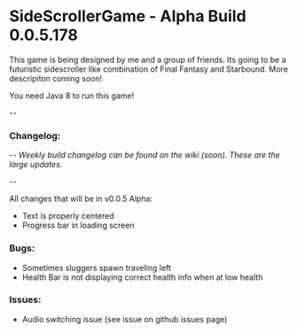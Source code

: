 # SideScrollerGame - Alpha Build 0.0.5.178

This game is being designed by me and a group of friends. Its going to be a futuristic sidescroller like combination of Final Fantasy and Starbound. More descripiton coming soon!

You need Java 8 to run this game!

--

### Changelog: 

--
*Weekly build changelog can be found on the wiki (soon). These are the large updates.*

--

All changes that will be in v0.0.5 Alpha:
- Text is properly centered
- Progress bar in loading screen

### Bugs:
- Sometimes sluggers spawn traveling left
- Health Bar is not displaying correct health info when at low health

### Issues:
- Audio switching issue (see issue on github issues page)